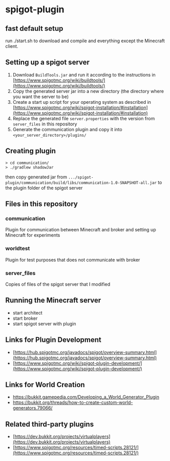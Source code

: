 # spigot-plugin

## fast default setup

run ./start.sh to download and compile and everything except the Minecraft client.

## Setting up a spigot server
1. Download `BuildTools.jar` and run it according to the instructions in [https://www.spigotmc.org/wiki/buildtools/](https://www.spigotmc.org/wiki/buildtools/)
2. Copy the generated server jar into a new directory (the directory where you want the server to be)
3. Create a start up script for your operating system as described in [https://www.spigotmc.org/wiki/spigot-installation/#installation](https://www.spigotmc.org/wiki/spigot-installation/#installation)
4. Replace the generated file `server.properties` with the version from `server_files` in this repository
5. Generate the communication plugin and copy it into `<your_server_directory>/plugins/`

## Creating plugin
`> cd communication/`  
`> ./gradlew shadowJar`

then copy generated jar from `.../spigot-plugin/communication/build/libs/communication-1.0-SNAPSHOT-all.jar` to the plugin folder of the spigot server

## Files in this repository
### communication
Plugin for communication between Minecraft and broker and setting up Minecraft for experiments

### worldtest
Plugin for test purposes that does not communicate with broker

### server_files
Copies of files of the spigot server that I modified

## Running the Minecraft server
- start architect
- start broker
- start spigot server with plugin


## Links for Plugin Development
- [https://hub.spigotmc.org/javadocs/spigot/overview-summary.html](https://hub.spigotmc.org/javadocs/spigot/overview-summary.html)
- [https://www.spigotmc.org/wiki/spigot-plugin-development/](https://www.spigotmc.org/wiki/spigot-plugin-development/)


## Links for World Creation
- https://bukkit.gamepedia.com/Developing_a_World_Generator_Plugin
- https://bukkit.org/threads/how-to-create-custom-world-generators.79066/

## Related third-party plugins
- [https://dev.bukkit.org/projects/virtualplayers](https://dev.bukkit.org/projects/virtualplayers)
- [https://www.spigotmc.org/resources/timed-scripts.28121/](https://www.spigotmc.org/resources/timed-scripts.28121/)
